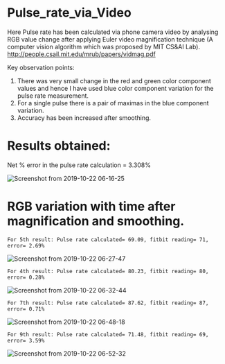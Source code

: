 # Pulse_rate_via_Video

Here Pulse rate has been calculated via phone camera video by analysing RGB value change after applying Euler video magnification technique (A computer vision algorithm which was proposed by MIT CS&amp;AI Lab).
http://people.csail.mit.edu/mrub/papers/vidmag.pdf

Key observation points:
1. There was very small change in the red and green color component values and hence I have used blue color component variation for the pulse rate measurement.
2. For a single pulse there is a pair of maximas in the blue component variation.
3. Accuracy has been increased after smoothing.

# Results obtained:

   Net % error in the pulse rate calculation = 3.308%

![Screenshot from 2019-10-22 06-16-25](https://user-images.githubusercontent.com/23376016/67253121-ba088080-f493-11e9-9291-a1f1f2f7b675.png)

# RGB variation with time after magnification and smoothing.
    For 5th result: Pulse rate calculated= 69.09, fitbit reading= 71, error= 2.69% 
![Screenshot from 2019-10-22 06-27-47](https://user-images.githubusercontent.com/23376016/67253424-364f9380-f495-11e9-89e7-e5d1027a1871.png)


    For 4th result: Pulse rate calculated= 80.23, fitbit reading= 80, error= 0.28% 
![Screenshot from 2019-10-22 06-32-44](https://user-images.githubusercontent.com/23376016/67253688-b0cce300-f496-11e9-9b58-f1b6ee53d0a9.png)

    For 7th result: Pulse rate calculated= 87.62, fitbit reading= 87, error= 0.71% 
![Screenshot from 2019-10-22 06-48-18](https://user-images.githubusercontent.com/23376016/67253965-1cfc1680-f498-11e9-8703-f646aacdf6fa.png)

    For 9th result: Pulse rate calculated= 71.48, fitbit reading= 69, error= 3.59% 
![Screenshot from 2019-10-22 06-52-32](https://user-images.githubusercontent.com/23376016/67254072-a9a6d480-f498-11e9-8b1d-cedae620856e.png)
 
